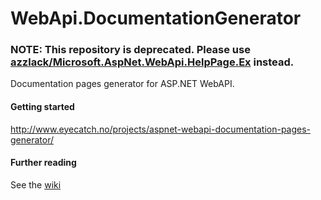 WebApi.DocumentationGenerator
=============================

### NOTE: This repository is deprecated. Please use [azzlack/Microsoft.AspNet.WebApi.HelpPage.Ex](https://github.com/azzlack/Microsoft.AspNet.WebApi.HelpPage.Ex) instead.

Documentation pages generator for ASP.NET WebAPI.

#### Getting started
http://www.eyecatch.no/projects/aspnet-webapi-documentation-pages-generator/

#### Further reading
See the [wiki](https://github.com/azzlack/WebApi.DocumentationGenerator/wiki)
